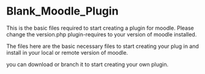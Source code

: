# Blank_Moodle_Plugin
This is the basic files required to start creating a plugin for moodle. Please change the version.php plugin-requires to your version of moodle installed. 

The files here are the basic necessary files to start creating your plug in and install in your local or remote version of moodle. 

you can download or branch it to start creating your own plugin. 

